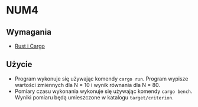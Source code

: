 # NUM4

## Wymagania

- [Rust i Cargo](https://rustup.rs/)

## Użycie

- Program wykonuje się używając komendy `cargo run`. Program wypisze wartości zmiennych dla N = 10 i wynik równania dla N = 80.
- Pomiary czasu wykonania wykonuje się używając komendy `cargo bench`. Wyniki pomiaru będą umieszczone w katalogu `target/criterion`.
